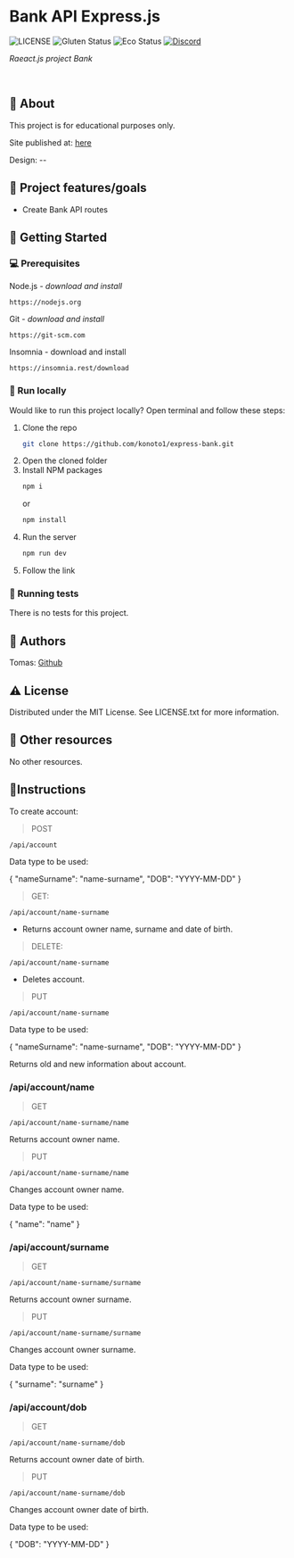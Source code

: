 # Bank API Express.js

![LICENSE](https://img.shields.io/badge/license-MIT-blue.svg?style=flat-square)
![Gluten Status](https://img.shields.io/badge/Gluten-Free-green.svg)
![Eco Status](https://img.shields.io/badge/ECO-Friendly-green.svg)
[![Discord](https://discord.com/api/guilds/571393319201144843/widget.png)](https://discord.gg/dRwW4rw)

_Raeact.js project Bank_

<br>

## 🌟 About

This project is for educational purposes only.

Site published at: [here](https://github.com/konoto1/express-bank)

Design: --

## 🎯 Project features/goals

-   Create Bank API routes

## 🧰 Getting Started

### 💻 Prerequisites

Node.js - _download and install_

```
https://nodejs.org
```

Git - _download and install_

```
https://git-scm.com
```

Insomnia - download and install

```
https://insomnia.rest/download
```

### 🏃 Run locally

Would like to run this project locally? Open terminal and follow these steps:

1. Clone the repo
    ```sh
    git clone https://github.com/konoto1/express-bank.git
    ```
2. Open the cloned folder
3. Install NPM packages
    ```sh
    npm i
    ```
    or
    ```sh
    npm install
    ```
4. Run the server
    ```sh
    npm run dev
    ```
5. Follow the link

### 🧪 Running tests

There is no tests for this project.

## 🎅 Authors

Tomas: [Github](https://github.com/konoto1)

## ⚠️ License

Distributed under the MIT License. See LICENSE.txt for more information.

## 🔗 Other resources

No other resources.

## 📝Instructions

To create account:

> POST

```
/api/account
```

Data type to be used:

{
"nameSurname": "name-surname",
"DOB": "YYYY-MM-DD"
}

> GET:

```
/api/account/name-surname
```

-   Returns account owner name, surname and date of birth.

> DELETE:

```
/api/account/name-surname
```

-   Deletes account.

> PUT

```
/api/account/name-surname
```

Data type to be used:

{
"nameSurname": "name-surname",
"DOB": "YYYY-MM-DD"
}

Returns old and new information about account.

### /api/account/name

> GET

```
/api/account/name-surname/name
```

Returns account owner name.

> PUT

```
/api/account/name-surname/name
```

Changes account owner name.

Data type to be used:

{
"name": "name"
}

### /api/account/surname

> GET

```
/api/account/name-surname/surname
```

Returns account owner surname.

> PUT

```
/api/account/name-surname/surname
```

Changes account owner surname.

Data type to be used:

{
"surname": "surname"
}

### /api/account/dob

> GET

```
/api/account/name-surname/dob
```

Returns account owner date of birth.

> PUT

```
/api/account/name-surname/dob
```

Changes account owner date of birth.

Data type to be used:

{
"DOB": "YYYY-MM-DD"
}

